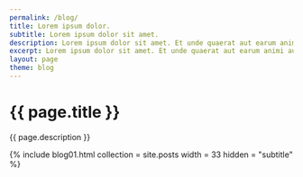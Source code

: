 ```yaml
---
permalink: /blog/
title: Lorem ipsum dolor.
subtitle: Lorem ipsum dolor sit amet.
description: Lorem ipsum dolor sit amet. Et unde quaerat aut earum animi aut explicabo saepe qui quibusdam accusamus ut velit asperiores vel natus temporibus. Qui sapiente saepe qui totam saepe est suscipit quia vel error provident cum omnis eius aut galisum rem nulla dolor? Qui internos voluptas est nulla odit est temporibus expedita eos quidem cumque. Ea voluptates eligendi quo rerum libero et molestiae harum vel fugit magni et cupiditate optio At quia consequuntur ut exercitationem laboriosam. Cum blanditiis voluptatibus At amet sunt At quia deleniti id quibusdam neque ut odio placeat.
excerpt: Lorem ipsum dolor sit amet. Et unde quaerat aut earum animi aut explicabo saepe qui quibusdam accusamus ut velit asperiores vel natus temporibus.
layout: page
theme: blog
---
```


# {{ page.title }} 

{{ page.description }}

{% include blog01.html  collection = site.posts width = 33  hidden = "subtitle" %}
